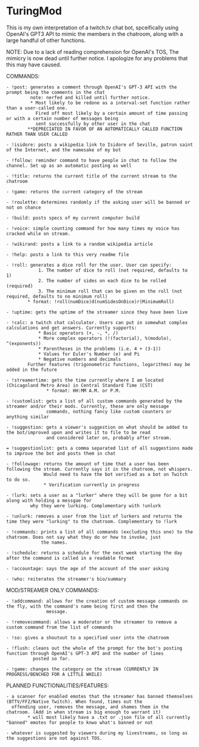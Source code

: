 # TuringMod


This is my own interpretation of a twitch.tv chat bot, spceifically using OpenAI's GPT3 API to mimic the members in the chatroom, 
along with a large handful of other functions.

NOTE: Due to a lack of reading comprehension for OpenAI's TOS, The mimicry is now dead until further notice. 
	  I apologize for any problems that this may have caused. 

COMMANDS: 

	- !post: generates a comment through OpenAI's GPT-3 API with the prompt being the comments in the chat
			 note: nerfed and killed until further notice.
			 * Most likely to be redone as a interval-set function rather than a user-called one. 
			   Fired off most likely by a certain amount of time passing or with a certain number of messages being 
			   sent successfully by other user in the chat
			**DEPRECIATED IN FAVOR OF AN AUTOMATICALLY CALLED FUNCTION RATHER THAN USER CALLED

	- !isidore: posts a wikipedia link to Isidore of Seville, patron saint of the Internet, and the namesake of my bot

	- !follow: reminder command to have people in chat to follow the channel. Set up as an automatic posting as well

	- !title: returns the current title of the current stream to the chatroom

	- !game: returns the current category of the stream

	- !roulette: determines randomly if the asking user will be banned or not on chance

	- !build: posts specs of my current computer build

	- !voice: simple counting command for how many times my voice has cracked while on stream. 

	- !wikirand: posts a link to a random wikipedia article

	- !help: posts a link to this very readme file

	- !roll: generates a dice roll for the user. User can specify:
				1. The number of dice to roll (not required, defaults to 1)
				2. The number of sides on each dice to be rolled (required)
				3. The minimum roll that can be given on the roll (not required, defaults to no minimum roll)
			* format: !roll(numDice)d(numSidesOnDice)r(MinimumRoll)

	- !uptime: gets the uptime of the streamer since they have been live

	- !calc: a twitch chat calculator. Users can put in somewhat complex calculations and get answers. Currently supports:
				* Basic operators (+, -, *, /)
				* More complex operators (!(factorial), %(modulo), ^(exponents))
				* Parentheses in the problems (i.e. 4 + (3-1))
				* Values for Euler's Number (e) and Pi
				* Negative numbers and decimals
			Further features (trigonometric functions, logarithms) may be added in the future

	- !streamertime: gets the time currently where I am located (Chicagoland Metro Area) in Central Standard Time (CST)
				   * format: HH:MM A.M. or P.M.

	- !customlist: gets a list of all custom commands generated by the streamer and/or their mods. Currently, these are only message 
	               commands, nothing fancy like custom counters or anything similar

	- !suggestion: gets a viewer's suggestion on what should be added to the bot/improved upon and writes it to file to be read
				   and considered later on, probably after stream. 

	= !suggestionlist: gets a comma separated list of all suggestions made to improve the bot and posts them in chat

	- !followage: returns the amount of time that a user has been following the stream. Currently says it in the chatroom, not whispers. 
				  Would need to have the bot verified as a bot on Twitch to do so.
				  * Verification currently in progress

	- !lurk: sets a user as a "lurker" where they will be gone for a bit along with holding a messgae for 
			 why they were lurking. Complementary with !unlurk

	- !unlurk: removes a user from the list of lurkers and returns the time they were "lurking" to the chatroom. Complementary to !lurk

	- !commands: prints a list of all commands (excluding this one) to the chatroom. Does not say what they do or how to invoke, just 
				 the names. 
	
	- !schedule: returns a schedule for the next week starting the day after the command is called in a readable format

	- !accountage: says the age of the account of the user asking

	- !who: reiterates the streamer's bio/summary


MOD/STREAMER ONLY COMMANDS:

	- !addcommand: allows for the creation of custom message commands on the fly, with the command's name being first and then the
				   message. 

	- !removecommand: allows a moderator or the streamer to remove a custom command from the list of commands

	- !so: gives a shoutout to a specified user into the chatroom

	- !flush: cleans out the whole of the prompt for the bot's posting function through OpenAI's GPT-3 API and the number of lines
			  posted so far.
			  
	- !game: changes the category on the stream (CURRENTLY IN PROGRESS/BENCHED FOR A LITTLE WHILE)


PLANNED FUNCTIONALITIES/FEATURES:

	- a scanner for enabled emotes that the streamer has banned themselves (BTTV/FFZ/Native Twitch). When found, times out the 
	  offending user, removes the message, and shames them in the chatroom. (Add in when stream is big enough to warrant it)
			* will most likely have a .txt or .json file of all currently "banned" emotes for people to knwo what's banned or not

	- whatever is suggested by viewers during my livestreams, so long as the suggestions are not against TOS.